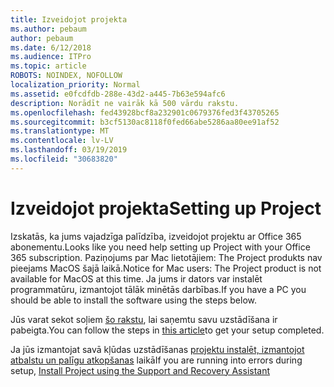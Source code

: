 ```yaml
---
title: Izveidojot projekta
ms.author: pebaum
author: pebaum
ms.date: 6/12/2018
ms.audience: ITPro
ms.topic: article
ROBOTS: NOINDEX, NOFOLLOW
localization_priority: Normal
ms.assetid: e0fcdfdb-288e-43d2-a445-7b63e594afc6
description: Norādīt ne vairāk kā 500 vārdu rakstu.
ms.openlocfilehash: fed43928bcf8a232901c0679376fed3f43705265
ms.sourcegitcommit: b3cf5130ac8118f0fed66abe5286aa80ee91af52
ms.translationtype: MT
ms.contentlocale: lv-LV
ms.lasthandoff: 03/19/2019
ms.locfileid: "30683820"
---
```

# <a name="setting-up-project"></a><span data-ttu-id="65d84-103">Izveidojot projekta</span><span class="sxs-lookup"><span data-stu-id="65d84-103">Setting up Project</span></span>

<span data-ttu-id="65d84-104">Izskatās, ka jums vajadzīga palīdzība, izveidojot projektu ar Office 365 abonementu.</span><span class="sxs-lookup"><span data-stu-id="65d84-104">Looks like you need help setting up Project with your Office 365 subscription.</span></span>
<span data-ttu-id="65d84-105">Paziņojums par Mac lietotājiem: The Project produkts nav pieejams MacOS šajā laikā.</span><span class="sxs-lookup"><span data-stu-id="65d84-105">Notice for Mac users: The Project product is not available for MacOS at this time.</span></span> <span data-ttu-id="65d84-106">Ja jums ir dators var instalēt programmatūru, izmantojot tālāk minētās darbības.</span><span class="sxs-lookup"><span data-stu-id="65d84-106">If you have a PC you should be able to install the software using the steps below.</span></span>
  
<span data-ttu-id="65d84-107">Jūs varat sekot soļiem [šo rakstu](https://support.office.com/article/7059249b-d9fe-4d61-ab96-5c5bf435f281.aspx), lai saņemtu savu uzstādīšana ir pabeigta.</span><span class="sxs-lookup"><span data-stu-id="65d84-107">You can follow the steps in [this article](https://support.office.com/article/7059249b-d9fe-4d61-ab96-5c5bf435f281.aspx)to get your setup completed.</span></span>
  
<span data-ttu-id="65d84-108">Ja jūs izmantojat savā kļūdas uzstādīšanas [projektu instalēt, izmantojot atbalstu un palīgu atkopšanas](https://aka.ms/SaRA-ProjectSetupScenario) laikā</span><span class="sxs-lookup"><span data-stu-id="65d84-108">If you are running into errors during setup, [Install Project using the Support and Recovery Assistant](https://aka.ms/SaRA-ProjectSetupScenario)</span></span>
